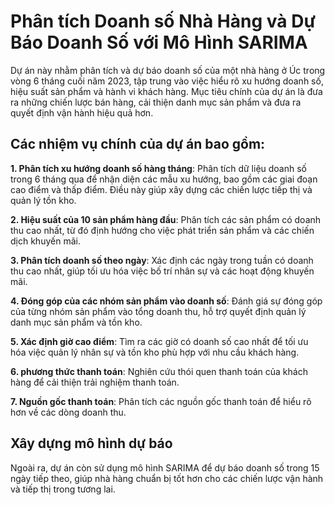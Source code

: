 # Phân tích Doanh số Nhà Hàng và Dự Báo Doanh Số với Mô Hình SARIMA

Dự án này nhằm phân tích và dự báo doanh số của một nhà hàng ở Úc trong vòng 6 tháng cuối năm 2023, tập trung vào việc hiểu rõ xu hướng doanh số, hiệu suất sản phẩm và hành vi khách hàng. Mục tiêu chính của dự án là đưa ra những chiến lược bán hàng, cải thiện danh mục sản phẩm và đưa ra quyết định vận hành hiệu quả hơn.

## Các nhiệm vụ chính của dự án bao gồm:

**1. Phân tích xu hướng doanh số hàng tháng**: Phân tích dữ liệu doanh số trong 6 tháng qua để nhận diện các mẫu xu hướng, bao gồm các giai đoạn cao điểm và thấp điểm. Điều này giúp xây dựng các chiến lược tiếp thị và quản lý tồn kho.

**2. Hiệu suất của 10 sản phẩm hàng đầu**: Phân tích các sản phẩm có doanh thu cao nhất, từ đó định hướng cho việc phát triển sản phẩm và các chiến dịch khuyến mãi.

**3. Phân tích doanh số theo ngày**: Xác định các ngày trong tuần có doanh thu cao nhất, giúp tối ưu hóa việc bố trí nhân sự và các hoạt động khuyến mãi.

**4. Đóng góp của các nhóm sản phẩm vào doanh số**: Đánh giá sự đóng góp của từng nhóm sản phẩm vào tổng doanh thu, hỗ trợ quyết định quản lý danh mục sản phẩm và tồn kho.

**5. Xác định giờ cao điểm**: Tìm ra các giờ có doanh số cao nhất để tối ưu hóa việc quản lý nhân sự và tồn kho phù hợp với nhu cầu khách hàng.

**6. phương thức thanh toán**: Nghiên cứu thói quen thanh toán của khách hàng để cải thiện trải nghiệm thanh toán.

**7. Nguồn gốc thanh toán**: Phân tích các nguồn gốc thanh toán để hiểu rõ hơn về các dòng doanh thu.

## Xây dựng mô hình dự báo
Ngoài ra, dự án còn sử dụng mô hình SARIMA để dự báo doanh số trong 15 ngày tiếp theo, giúp nhà hàng chuẩn bị tốt hơn cho các chiến lược vận hành và tiếp thị trong tương lai.
